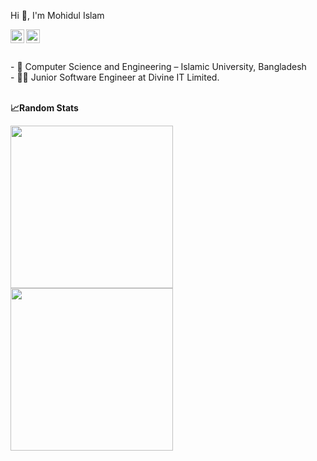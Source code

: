 Hi 👋, I'm Mohidul Islam

<a href="ww.linkedin.com/in/mohidul-islam">
  <img align="left" alt="Mohidul's Linkdein" width="22px" src="https://cdn.jsdelivr.net/npm/simple-icons@v3/icons/linkedin.svg" />
</a>
<a href="https://github.com/mohidul32">
  <img align="left" alt="Mohidul's Github" width="22px" src="https://cdn.jsdelivr.net/npm/simple-icons@v3/icons/github.svg" />
</a>

<br>
<br>
</br>- 🌱 Computer Science and Engineering – Islamic University, Bangladesh
</br>- 👨‍💻 Junior Software Engineer at Divine IT Limited.  
</br>
</br>

<b>&#128200;Random Stats</b>
<p float="left">
 <img height="260em" src="https://github-readme-stats.vercel.app/api/top-langs/?username=mohidul32&show_icons=true&hide_border=true&layout=compact&langs_count=8"/>
  <img height="260em" src="https://leetcard.jacoblin.cool/mohidul32?theme=wtf&font=JetBrains%20Mono&ext=contest" />
</p>
